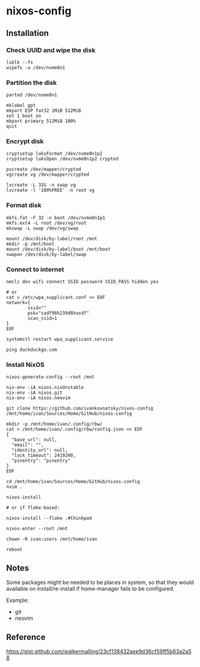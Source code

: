 # nixos-config

## Installation

### Check UUID and wipe the disk

```console
lsblk --fs
wipefs -a /dev/nvme0n1
```

### Partition the disk

```console
parted /dev/nvme0n1

mklabel gpt
mkpart ESP fat32 1MiB 512MiB
set 1 boot on
mkpart primary 512MiB 100%
quit
```

### Encrypt disk

```console
cryptsetup luksFormat /dev/nvme0n1p2
cryptsetup luksOpen /dev/nvme0n1p2 crypted

pvcreate /dev/mapper/crypted
vgcreate vg /dev/mapper/crypted

lvcreate -L 32G -n swap vg
lvcreate -l '100%FREE' -n root vg
```

### Format disk

```console
mkfs.fat -F 32 -n boot /dev/nvme0n1p1
mkfs.ext4 -L root /dev/vg/root
mkswap -L swap /dev/vg/swap

mount /dev/disk/by-label/root /mnt
mkdir -p /mnt/boot
mount /dev/disk/by-label/boot /mnt/boot
swapon /dev/disk/by-label/swap
```

### Connect to internet

```console
nmcli dev wifi connect SSID password SSID_PASS hidden yes

# or
cat > /etc/wpa_supplicant.conf << EOF
network={
        ssid=""
        psk="sadf98h239d8hasdf"
        scan_ssid=1
}
EOF

systemctl restart wpa_supplicant.service

ping duckduckgo.com
```

### Install NixOS

```console
nixos-generate-config --root /mnt

nix-env -iA nixos.nixUnstable
nix-env -iA nixos.git
nix-env -iA nixos.neovim

git clone https://github.com/ivankovnatsky/nixos-config /mnt/home/ivan/Sources/Home/GitHub/nixos-config

mkdir -p /mnt/home/ivan/.config/rbw/
cat > /mnt/home/ivan/.config/rbw/config.json << EOF
{
  "base_url": null,
  "email": "",
  "identity_url": null,
  "lock_timeout": 2419200,
  "pinentry": "pinentry"
}
EOF

cd /mnt/home/ivan/Sources/Home/GitHub/nixos-config
nvim .

nixos-install

# or if flake-based:

nixos-install --flake .#thinkpad

nixos-enter --root /mnt

chown -R ivan:users /mnt/home/ivan

reboot
```

## Notes

Some packages might be needed to be places in system, so that they would
available on install/re-install if home-manager fails to be configured.

Example:

* git
* neovim

## Reference

<https://gist.github.com/walkermalling/23cf138432aee9d36cf59ff5b63a2a58>
